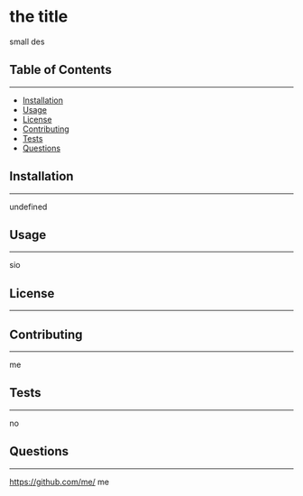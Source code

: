 # the title
  small des
  ## Table of Contents
  ---
  - [Installation](#installation)
  - [Usage](#usage)
  - [License](#license)
  - [Contributing](#contributing)
  - [Tests](#tests)
  - [Questions](#questions)
  ## Installation
  ---
  undefined
  ## Usage
  ---
  sio
  ## License
  ---
  
  ## Contributing
  ---
  me
  ## Tests
  ---
  no
  ## Questions
  ---
  https://github.com/me/
  me
  